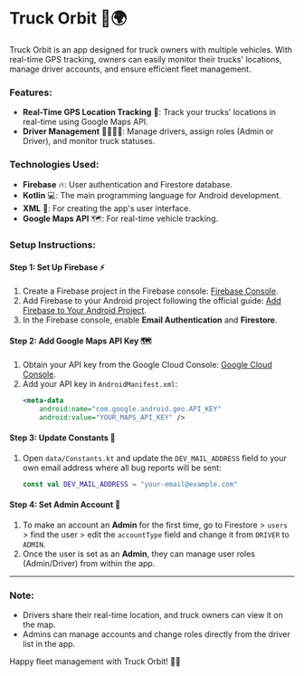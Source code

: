 <div align="center">
<img src="https://i.postimg.cc/MHr8wWPr/Truck-Orbit.png" alt="" />
</div>

# Truck Orbit 🚚🌍

Truck Orbit is an app designed for truck owners with multiple vehicles. With real-time GPS tracking, owners can easily monitor their trucks' locations, manage driver accounts, and ensure efficient fleet management.

### Features:
- **Real-Time GPS Location Tracking** 📍: Track your trucks' locations in real-time using Google Maps API.
- **Driver Management** 👨‍✈️👩‍✈️: Manage drivers, assign roles (Admin or Driver), and monitor truck statuses.

### Technologies Used:
- **Firebase** 🔥: User authentication and Firestore database.
- **Kotlin** 💻: The main programming language for Android development.
- **XML** 🧱: For creating the app's user interface.
- **Google Maps API** 🗺️: For real-time vehicle tracking.

### Setup Instructions:

#### Step 1: Set Up Firebase ⚡
1. Create a Firebase project in the Firebase console: [Firebase Console](https://console.firebase.google.com/).
2. Add Firebase to your Android project following the official guide: [Add Firebase to Your Android Project](https://firebase.google.com/docs/android/setup).
3. In the Firebase console, enable **Email Authentication** and **Firestore**.

#### Step 2: Add Google Maps API Key 🗺️
1. Obtain your API key from the Google Cloud Console: [Google Cloud Console](https://console.cloud.google.com/).
2. Add your API key in `AndroidManifest.xml`:
   ```xml
   <meta-data
       android:name="com.google.android.geo.API_KEY"
       android:value="YOUR_MAPS_API_KEY" />
   ```

#### Step 3: Update Constants 📧
1. Open `data/Constants.kt` and update the `DEV_MAIL_ADDRESS` field to your own email address where all bug reports will be sent:
   ```kotlin
   const val DEV_MAIL_ADDRESS = "your-email@example.com"
   ```

#### Step 4: Set Admin Account 👑
1. To make an account an **Admin** for the first time, go to Firestore > `users` > find the user > edit the `accountType` field and change it from `DRIVER` to `ADMIN`.
2. Once the user is set as an **Admin**, they can manage user roles (Admin/Driver) from within the app.

---

### Note:
- Drivers share their real-time location, and truck owners can view it on the map.
- Admins can manage accounts and change roles directly from the driver list in the app.

Happy fleet management with Truck Orbit! 🚚💨
